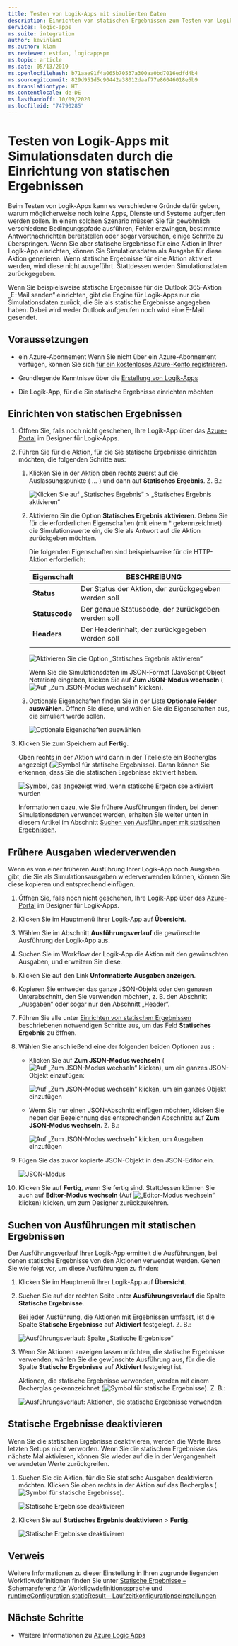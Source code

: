 ```yaml
---
title: Testen von Logik-Apps mit simulierten Daten
description: Einrichten von statischen Ergebnissen zum Testen von Logik-Apps mit Simulationsdaten ohne Auswirkungen auf die Produktionsumgebungen
services: logic-apps
ms.suite: integration
author: kevinlam1
ms.author: klam
ms.reviewer: estfan, logicappspm
ms.topic: article
ms.date: 05/13/2019
ms.openlocfilehash: b71aae91f4a065b70537a300aa0bd7016edfd4b4
ms.sourcegitcommit: 829d951d5c90442a38012daaf77e86046018e5b9
ms.translationtype: HT
ms.contentlocale: de-DE
ms.lasthandoff: 10/09/2020
ms.locfileid: "74790285"
---
```

# <a name="test-logic-apps-with-mock-data-by-setting-up-static-results"></a>Testen von Logik-Apps mit Simulationsdaten durch die Einrichtung von statischen Ergebnissen

Beim Testen von Logik-Apps kann es verschiedene Gründe dafür geben, warum möglicherweise noch keine Apps, Dienste und Systeme aufgerufen werden sollen. In einem solchen Szenario müssen Sie für gewöhnlich verschiedene Bedingungspfade ausführen, Fehler erzwingen, bestimmte Antwortnachrichten bereitstellen oder sogar versuchen, einige Schritte zu überspringen. Wenn Sie aber statische Ergebnisse für eine Aktion in Ihrer Logik-App einrichten, können Sie Simulationsdaten als Ausgabe für diese Aktion generieren. Wenn statische Ergebnisse für eine Aktion aktiviert werden, wird diese nicht ausgeführt. Stattdessen werden Simulationsdaten zurückgegeben.

Wenn Sie beispielsweise statische Ergebnisse für die Outlook 365-Aktion „E-Mail senden“ einrichten, gibt die Engine für Logik-Apps nur die Simulationsdaten zurück, die Sie als statische Ergebnisse angegeben haben. Dabei wird weder Outlook aufgerufen noch wird eine E-Mail gesendet.

## <a name="prerequisites"></a>Voraussetzungen

* ein Azure-Abonnement Wenn Sie nicht über ein Azure-Abonnement verfügen, können Sie sich <a href="https://azure.microsoft.com/free/" target="_blank">für ein kostenloses Azure-Konto registrieren</a>.

* Grundlegende Kenntnisse über die [Erstellung von Logik-Apps](../logic-apps/quickstart-create-first-logic-app-workflow.md)

* Die Logik-App, für die Sie statische Ergebnisse einrichten möchten

<a name="set-up-static-results"></a>

## <a name="set-up-static-results"></a>Einrichten von statischen Ergebnissen

1. Öffnen Sie, falls noch nicht geschehen, Ihre Logik-App über das [Azure-Portal](https://portal.azure.com) im Designer für Logik-Apps.

1. Führen Sie für die Aktion, für die Sie statische Ergebnisse einrichten möchten, die folgenden Schritte aus: 

   1. Klicken Sie in der Aktion oben rechts zuerst auf die Auslassungspunkte ( *...* ) und dann auf **Statisches Ergebnis**. Z. B.:

      ![Klicken Sie auf „Statisches Ergebnis“ > „Statisches Ergebnis aktivieren“](./media/test-logic-apps-mock-data-static-results/select-static-result.png)

   1. Aktivieren Sie die Option **Statisches Ergebnis aktivieren**. Geben Sie für die erforderlichen Eigenschaften (mit einem * gekennzeichnet) die Simulationswerte ein, die Sie als Antwort auf die Aktion zurückgeben möchten.

      Die folgenden Eigenschaften sind beispielsweise für die HTTP-Aktion erforderlich:

      | Eigenschaft | BESCHREIBUNG |
      |----------|-------------|
      | **Status** | Der Status der Aktion, der zurückgegeben werden soll |
      | **Statuscode** | Der genaue Statuscode, der zurückgeben werden soll |
      | **Headers** | Der Headerinhalt, der zurückgegeben werden soll |
      |||

      ![Aktivieren Sie die Option „Statisches Ergebnis aktivieren“](./media/test-logic-apps-mock-data-static-results/enable-static-result.png)

      Wenn Sie die Simulationsdaten im JSON-Format (JavaScript Object Notation) eingeben, klicken Sie auf **Zum JSON-Modus wechseln** (![Auf „Zum JSON-Modus wechseln“ klicken](./media/test-logic-apps-mock-data-static-results/switch-to-json-mode-button.png)).

   1. Optionale Eigenschaften finden Sie in der Liste **Optionale Felder auswählen**. Öffnen Sie diese, und wählen Sie die Eigenschaften aus, die simuliert werde sollen.

      ![Optionale Eigenschaften auswählen](./media/test-logic-apps-mock-data-static-results/optional-properties.png)

1. Klicken Sie zum Speichern auf **Fertig**.

   Oben rechts in der Aktion wird dann in der Titelleiste ein Becherglas angezeigt (![Symbol für statische Ergebnisse](./media/test-logic-apps-mock-data-static-results/static-results-test-beaker-icon.png)). Daran können Sie erkennen, dass Sie die statischen Ergebnisse aktiviert haben.

   ![Symbol, das angezeigt wird, wenn statische Ergebnisse aktiviert wurden](./media/test-logic-apps-mock-data-static-results/static-results-enabled.png)

   Informationen dazu, wie Sie frühere Ausführungen finden, bei denen Simulationsdaten verwendet werden, erhalten Sie weiter unten in diesem Artikel im Abschnitt [Suchen von Ausführungen mit statischen Ergebnissen](#find-runs-mock-data).

<a name="reuse-sample-outputs"></a>

## <a name="reuse-previous-outputs"></a>Frühere Ausgaben wiederverwenden

Wenn es von einer früheren Ausführung Ihrer Logik-App noch Ausgaben gibt, die Sie als Simulationsausgaben wiederverwenden können, können Sie diese kopieren und entsprechend einfügen.

1. Öffnen Sie, falls noch nicht geschehen, Ihre Logik-App über das [Azure-Portal](https://portal.azure.com) im Designer für Logik-Apps.

1. Klicken Sie im Hauptmenü Ihrer Logik-App auf **Übersicht**.

1. Wählen Sie im Abschnitt **Ausführungsverlauf** die gewünschte Ausführung der Logik-App aus.

1. Suchen Sie im Workflow der Logik-App die Aktion mit den gewünschten Ausgaben, und erweitern Sie diese.

1. Klicken Sie auf den Link **Unformatierte Ausgaben anzeigen**.

1. Kopieren Sie entweder das ganze JSON-Objekt oder den genauen Unterabschnitt, den Sie verwenden möchten, z. B. den Abschnitt „Ausgaben“ oder sogar nur den Abschnitt „Header“.

1. Führen Sie alle unter [Einrichten von statischen Ergebnissen](#set-up-static-results) beschriebenen notwendigen Schritte aus, um das Feld **Statisches Ergebnis** zu öffnen.

1. Wählen Sie anschließend eine der folgenden beiden Optionen aus **:**

   * Klicken Sie auf **Zum JSON-Modus wechseln** (![Auf „Zum JSON-Modus wechseln“ klicken](./media/test-logic-apps-mock-data-static-results/switch-to-json-mode-button.png)), um ein ganzes JSON-Objekt einzufügen:

     ![Auf „Zum JSON-Modus wechseln“ klicken, um ein ganzes Objekt einzufügen](./media/test-logic-apps-mock-data-static-results/switch-to-json-mode-button-complete.png)

   * Wenn Sie nur einen JSON-Abschnitt einfügen möchten, klicken Sie neben der Bezeichnung des entsprechenden Abschnitts auf **Zum JSON-Modus wechseln**. Z. B.:

     ![Auf „Zum JSON-Modus wechseln“ klicken, um Ausgaben einzufügen](./media/test-logic-apps-mock-data-static-results/switch-to-json-mode-button-outputs.png)

1. Fügen Sie das zuvor kopierte JSON-Objekt in den JSON-Editor ein.

   ![JSON-Modus](./media/test-logic-apps-mock-data-static-results/json-editing-mode.png)

1. Klicken Sie auf **Fertig**, wenn Sie fertig sind. Stattdessen können Sie auch auf **Editor-Modus wechseln** (Auf ![„Editor-Modus wechseln“](./media/test-logic-apps-mock-data-static-results/switch-editor-mode-button.png) klicken) klicken, um zum Designer zurückzukehren.

<a name="find-runs-mock-data"></a>

## <a name="find-runs-that-use-static-results"></a>Suchen von Ausführungen mit statischen Ergebnissen

Der Ausführungsverlauf Ihrer Logik-App ermittelt die Ausführungen, bei denen statische Ergebnisse von den Aktionen verwendet werden. Gehen Sie wie folgt vor, um diese Ausführungen zu finden:

1. Klicken Sie im Hauptmenü Ihrer Logik-App auf **Übersicht**. 

1. Suchen Sie auf der rechten Seite unter **Ausführungsverlauf** die Spalte **Statische Ergebnisse**. 

   Bei jeder Ausführung, die Aktionen mit Ergebnissen umfasst, ist die Spalte **Statische Ergebnisse** auf **Aktiviert** festgelegt. Z. B.:

   ![Ausführungsverlauf: Spalte „Statische Ergebnisse“](./media/test-logic-apps-mock-data-static-results/run-history.png)

1. Wenn Sie Aktionen anzeigen lassen möchten, die statische Ergebnisse verwenden, wählen Sie die gewünschte Ausführung aus, für die die Spalte **Statische Ergebnisse** auf **Aktiviert** festgelegt ist.

   Aktionen, die statische Ergebnisse verwenden, werden mit einem Becherglas gekennzeichnet (![Symbol für statische Ergebnisse](./media/test-logic-apps-mock-data-static-results/static-results-test-beaker-icon.png)). Z. B.:

   ![Ausführungsverlauf: Aktionen, die statische Ergebnisse verwenden](./media/test-logic-apps-mock-data-static-results/static-results-enabled-run-details.png)

## <a name="disable-static-results"></a>Statische Ergebnisse deaktivieren

Wenn Sie die statischen Ergebnisse deaktivieren, werden die Werte Ihres letzten Setups nicht verworfen. Wenn Sie die statischen Ergebnisse das nächste Mal aktivieren, können Sie wieder auf die in der Vergangenheit verwendeten Werte zurückgreifen.

1. Suchen Sie die Aktion, für die Sie statische Ausgaben deaktivieren möchten. Klicken Sie oben rechts in der Aktion auf das Becherglas (![Symbol für statische Ergebnisse](./media/test-logic-apps-mock-data-static-results/static-results-test-beaker-icon.png)).

   ![Statische Ergebnisse deaktivieren](./media/test-logic-apps-mock-data-static-results/disable-static-results.png)

1. Klicken Sie auf **Statisches Ergebnis deaktivieren** > **Fertig**.

   ![Statische Ergebnisse deaktivieren](./media/test-logic-apps-mock-data-static-results/disable-static-results-button.png)

## <a name="reference"></a>Verweis

Weitere Informationen zu dieser Einstellung in Ihren zugrunde liegenden Workflowdefinitionen finden Sie unter [Statische Ergebnisse – Schemareferenz für Workflowdefinitionssprache](../logic-apps/logic-apps-workflow-definition-language.md#static-results) und [runtimeConfiguration.staticResult – Laufzeitkonfigurationseinstellungen](../logic-apps/logic-apps-workflow-actions-triggers.md#runtime-configuration-settings)

## <a name="next-steps"></a>Nächste Schritte

* Weitere Informationen zu [Azure Logic Apps](../logic-apps/logic-apps-overview.md)